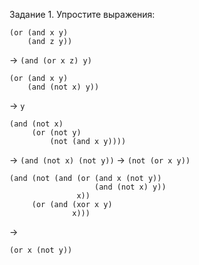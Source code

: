 Задание 1. Упростите выражения:

```
(or (and x y)
    (and z y))
```
-> `(and (or x z) y)`

```
(or (and x y)
    (and (not x) y))
```
-> `y`

```
(and (not x)
     (or (not y)
         (not (and x y))))
```
-> `(and (not x) (not y))`
-> `(not (or x y))`

```
(and (not (and (or (and x (not y))
                   (and (not x) y))
               x))
     (or (and (xor x y)
              x)))
```
->
```
(or x (not y))
```
